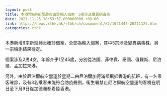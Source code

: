 ```yaml
---
layout: post
title: 本港增6宗新型肺炎確診輸入個案　5宗涉及變異病毒株
date: 2021-11-25 18:53:37.000000000 +08:00
link: https://news.rthk.hk/rthk/ch/component/k2/1621447-20211125.htm
categories: rthk
---
```


本港新增6宗新型肺炎確診個案，全部為輸入個案，其中5宗涉及變異病毒株，另一宗檢測結果待定。

個案涉及2男4女，年齡介乎1至45歲，分別從法國、菲律賓、泰國、俄羅斯、尼泊爾、孟加拉來港。

另外，由於尼泊爾航空營運於星期二由尼泊爾加德滿都飛抵香港的航班，有一名乘客確診，及有3名乘客未能符合防疫規例，衞生署禁止尼泊爾航空營運的客機在明日至下月9日從加德滿都着陸香港。
